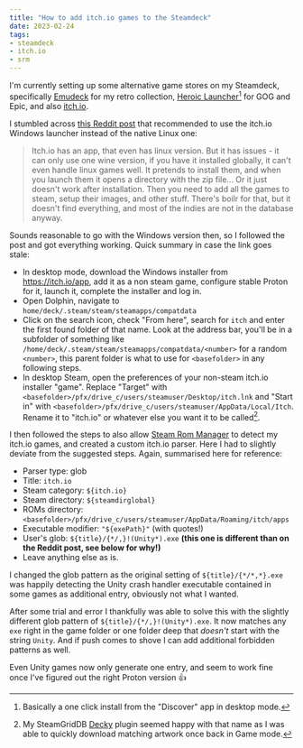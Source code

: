 ```yaml
---
title: "How to add itch.io games to the Steamdeck"
date: 2023-02-24
tags:
- steamdeck
- itch.io
- srm
---
```


I'm currently setting up some alternative game stores on my Steamdeck, specifically [Emudeck](https://www.emudeck.com/) for my retro collection, [Heroic Launcher](https://heroicgameslauncher.com/)[^1] for GOG and Epic, and also [itch.io](https://itch.io). 

I stumbled across [this Reddit post](https://www.reddit.com/r/SteamDeck/comments/vwili3/better_way_to_itchio_on_steam_deck/) that recommended to use the itch.io Windows launcher instead of the native Linux one:

> Itch.io has an app, that even has linux version. But it has issues - it can only use one wine version, if you have it installed globally, it can't even handle linux games well. It pretends to install them, and when you launch them it opens a directory with the zip file... Or it just doesn't work after installation. Then you need to add all the games to steam, setup their images, and other stuff. There's boilr for that, but it doesn't find everything, and most of the indies are not in the database anyway.

Sounds reasonable to go with the Windows version then, so I followed the post and got everything working. Quick summary in case the link goes stale:

- In desktop mode, download the Windows installer from https://itch.io/app, add it as a non steam game, configure stable Proton for it, launch it, complete the installer and log in.
- Open Dolphin, navigate to `home/deck/.steam/steam/steamapps/compatdata`
- Click on the search icon, check "From here", search for `itch` and enter the first found folder of that name. Look at the address bar, you'll be in a subfolder of something like `/home/deck/.steam/steam/steamapps/compatdata/<number>` for a random `<number>`, this parent folder is what to use for `<basefolder>` in any following steps.
- In desktop Steam, open the preferences of your non-steam itch.io installer "game". Replace "Target" with `<basefolder>/pfx/drive_c/users/steamuser/Desktop/itch.lnk` and "Start in" with `<basefolder>/pfx/drive_c/users/steamuser/AppData/Local/Itch`. Rename it to "itch.io" or whatever else you want it to be called[^2].

I then followed the steps to also allow [Steam Rom Manager](https://steamgriddb.github.io/steam-rom-manager/) to detect my itch.io games, and created a custom itch.io parser. Here I had to slightly deviate from the suggested steps. Again, summarised here for reference:

- Parser type: glob
- Title: `itch.io`
- Steam category: `${itch.io}`
- Steam directory: `${steamdirglobal}`
- ROMs directory: `<basefolder>/pfx/drive_c/users/steamuser/AppData/Roaming/itch/apps`
- Executable modifier: `"${exePath}"` (with quotes!)
- User's glob: `${title}/{*/,}!(Unity*).exe` **(this one is different than on the Reddit post, see below for why!)**
- Leave anything else as is.

I changed the glob pattern as the original setting of `${title}/{*/*,*}.exe` was happily detecting the Unity crash handler executable contained in some games as additional entry, obviously not what I wanted. 

After some trial and error I thankfully was able to solve this with the slightly different glob pattern of `${title}/{*/,}!(Unity*).exe`. It now matches any `exe` right in the game folder or one folder deep that *doesn't* start with the string `Unity`. And if push comes to shove I can add additional forbidden patterns as well. 

Even Unity games now only generate one entry, and seem to work fine once I've figured out the right Proton version 👍

[^1]: Basically a one click install from the "Discover" app in desktop mode.
[^2]: My SteamGridDB [Decky](https://deckbrew.xyz/) plugin seemed happy with that name as I was able to quickly download matching artwork once back in Game mode.